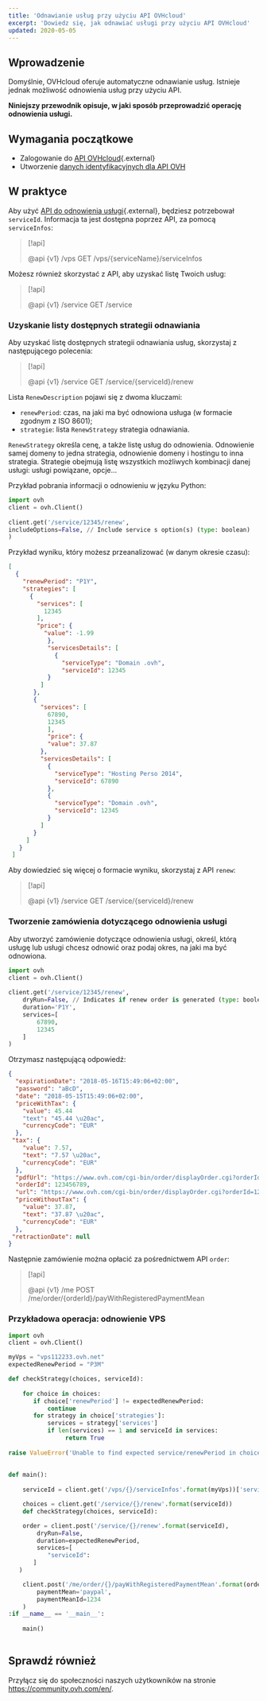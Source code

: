 ```yaml
---
title: 'Odnawianie usług przy użyciu API OVHcloud'
excerpt: 'Dowiedz się, jak odnawiać usługi przy użyciu API OVHcloud'
updated: 2020-05-05
---
```


## Wprowadzenie

Domyślnie, OVHcloud oferuje automatyczne odnawianie usług. Istnieje jednak możliwość odnowienia usług przy użyciu API.

**Niniejszy przewodnik opisuje, w jaki sposób przeprowadzić operację odnowienia usługi.**

## Wymagania początkowe

- Zalogowanie do [API OVHcloud](https://api.ovh.com/){.external}
- Utworzenie [danych identyfikacyjnych dla API OVH](/pages/manage_and_operate/api/first-steps)

## W praktyce

Aby użyć [API do odnowienia usługi](https://api.ovh.com/console/#/service/{serviceId}/renew#GET){.external}, będziesz potrzebował `serviceId`. Informacja ta jest dostępna poprzez API, za pomocą `serviceInfos`:

> [!api]
>
> @api {v1} /vps GET /vps/{serviceName}/serviceInfos
>

Możesz również skorzystać z API, aby uzyskać listę Twoich usług:

> [!api]
>
> @api {v1} /service GET /service
>

### Uzyskanie listy dostępnych strategii odnawiania

Aby uzyskać listę dostępnych strategii odnawiania usług, skorzystaj z następującego polecenia:

> [!api]
>
> @api {v1} /service GET /service/{serviceId}/renew
>

Lista `RenewDescription` pojawi się z dwoma kluczami:
     
* `renewPeriod`: czas, na jaki ma być odnowiona usługa (w formacie zgodnym z ISO 8601);
* `strategie`: lista `RenewStrategy` strategia odnawiania.

`RenewStrategy` określa cenę, a także listę usług do odnowienia.  Odnowienie samej domeny to jedna strategia, odnowienie domeny i hostingu to inna strategia. Strategie obejmują listę wszystkich możliwych kombinacji danej usługi: usługi powiązane, opcje...

Przykład pobrania informacji o odnowieniu w języku Python:
     
```python
import ovh
client = ovh.Client()
     
client.get('/service/12345/renew',
includeOptions=False, // Include service s option(s) (type: boolean)
)
```
     
Przykład wyniku, który możesz przeanalizować (w danym okresie czasu):
     
```json
[
  {
    "renewPeriod": "P1Y",
    "strategies": [
      {
        "services": [
          12345
        ],
        "price": {
          "value": -1.99
           },
           "servicesDetails": [
             {
               "serviceType": "Domain .ovh",
               "serviceId": 12345
           }
         ]
       },
       {
         "services": [
           67890,
           12345
           ],
           "price": {
           "value": 37.87
         },
         "servicesDetails": [
           {
             "serviceType": "Hosting Perso 2014",
             "serviceId": 67890
           },
           {
             "serviceType": "Domain .ovh",
             "serviceId": 12345
           }
         ]
       }
     ]
   }
 ]
```

Aby dowiedzieć się więcej o formacie wyniku, skorzystaj z API `renew`:

> [!api]
>
> @api {v1} /service GET /service/{serviceId}/renew
>

 
### Tworzenie zamówienia dotyczącego odnowienia usługi

Aby utworzyć zamówienie dotyczące odnowienia usługi, określ, którą usługę lub usługi chcesz odnowić oraz podaj okres, na jaki ma być odnowiona.     
     
```python
import ovh
client = ovh.Client()
 
client.get('/service/12345/renew',
    dryRun=False, // Indicates if renew order is generated (type: boolean)
    duration='P1Y',
    services=[
        67890,
        12345
    ]
)
```

Otrzymasz następującą odpowiedź:
     
```json
{
  "expirationDate": "2018-05-16T15:49:06+02:00",
  "password": "aBcD",
  "date": "2018-05-15T15:49:06+02:00",
  "priceWithTax": {
    "value": 45.44
    "text": "45.44 \u20ac",
    "currencyCode": "EUR"
  },
 "tax": {
    "value": 7.57,
    "text": "7.57 \u20ac",
    "currencyCode": "EUR"
  },
  "pdfUrl": "https://www.ovh.com/cgi-bin/order/displayOrder.cgi?orderId=123456789&orderPassword=aBcD",
  "orderId": 123456789,
  "url": "https://www.ovh.com/cgi-bin/order/displayOrder.cgi?orderId=123456789&orderPassword=aBcD",
  "priceWithoutTax": {
    "value": 37.87,
    "text": "37.87 \u20ac",
    "currencyCode": "EUR"
  },
 "retractionDate": null
}
```

Następnie zamówienie można opłacić za pośrednictwem API `order`:

     
> [!api]
>
> @api {v1} /me POST /me/order/{orderId}/payWithRegisteredPaymentMean
>

### Przykładowa operacja: odnowienie VPS

```python
import ovh
client = ovh.Client()

myVps = "vps112233.ovh.net"
expectedRenewPeriod = "P3M"

def checkStrategy(choices, serviceId):
     
    for choice in choices:
       if choice['renewPeriod'] != expectedRenewPeriod:
           continue
       for strategy in choice['strategies']:
           services = strategy['services']
           if len(services) == 1 and serviceId in services:
                return True
     
raise ValueError('Unable to find expected service/renewPeriod in choices')
     
     
def main():
     
    serviceId = client.get('/vps/{}/serviceInfos'.format(myVps))['serviceId']

    choices = client.get('/service/{}/renew'.format(serviceId))
    def checkStrategy(choices, serviceId):

    order = client.post('/service/{}/renew'.format(serviceId),
        dryRun=False,
        duration=expectedRenewPeriod,
        services=[
           "serviceId":
       ]
   )

    client.post('/me/order/{}/payWithRegisteredPaymentMean'.format(order['orderId']),
        paymentMean='paypal',
        paymentMeanId=1234
    )
:if __name__ == '__main__':
 
    main()
 
```

## Sprawdź również

Przyłącz się do społeczności naszych użytkowników na stronie <https://community.ovh.com/en/>.
